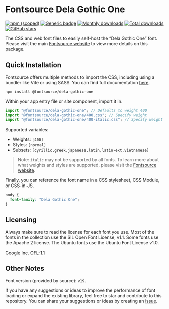 # Fontsource Dela Gothic One

[![npm (scoped)](https://img.shields.io/npm/v/@fontsource/dela-gothic-one?color=brightgreen)](https://www.npmjs.com/package/@fontsource/dela-gothic-one) [![Generic badge](https://img.shields.io/badge/fontsource-passing-brightgreen)](https://github.com/fontsource/fontsource) [![Monthly downloads](https://badgen.net/npm/dm/@fontsource/dela-gothic-one)](https://github.com/fontsource/fontsource) [![Total downloads](https://badgen.net/npm/dt/@fontsource/dela-gothic-one)](https://github.com/fontsource/fontsource) [![GitHub stars](https://img.shields.io/github/stars/fontsource/fontsource.svg?style=social&label=Star)](https://github.com/fontsource/fontsource/stargazers)

The CSS and web font files to easily self-host the “Dela Gothic One” font. Please visit the main [Fontsource website](https://fontsource.org/fonts/dela-gothic-one) to view more details on this package.

## Quick Installation

Fontsource offers multiple methods to import the CSS, including using a bundler like Vite or using SASS. You can find full documentation [here](https://fontsource.org/docs/getting-started/introduction).

```javascript
npm install @fontsource/dela-gothic-one
```

Within your app entry file or site component, import it in.

```javascript
import "@fontsource/dela-gothic-one"; // Defaults to weight 400
import "@fontsource/dela-gothic-one/400.css"; // Specify weight
import "@fontsource/dela-gothic-one/400-italic.css"; // Specify weight and style
```

Supported variables:
- Weights: `[400]`
- Styles: `[normal]`
- Subsets: `[cyrillic,greek,japanese,latin,latin-ext,vietnamese]`

> Note: `italic` may not be supported by all fonts. To learn more about what weights and styles are supported, please visit the [Fontsource website](https://fontsource.org/fonts/dela-gothic-one).

Finally, you can reference the font name in a CSS stylesheet, CSS Module, or CSS-in-JS.

```css
body {
  font-family: "Dela Gothic One";
}
```

## Licensing
Always make sure to read the license for each font you use. Most of the fonts in the collection use the SIL Open Font License, v1.1. Some fonts use the Apache 2 license. The Ubuntu fonts use the Ubuntu Font License v1.0.

Google Inc.
[OFL-1.1](http://scripts.sil.org/OFL)

## Other Notes
Font version (provided by source): `v19`.

If you have any suggestions or ideas to improve the performance of font loading or expand the existing library, feel free to star and contribute to this repository. You can share your suggestions or ideas by creating an [issue](https://github.com/fontsource/fontsource/issues).
